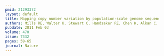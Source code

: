 ```yaml
---
pmid: 21293372
layout: default
title: Mapping copy number variation by population-scale genome sequencing.
authors: Mills RE, Walter K, Stewart C, Handsaker RE, Chen K, Alkan C, Abyzov A, Yoon SC, Ye K, Cheetham RK, Chinwalla A, Conrad DF, Fu Y, Grubert F, Hajirasouliha I, Hormozdiari F, Iakoucheva LM, Iqbal Z, Kang S, Kidd JM, Konkel MK, Korn J, Khurana E, Kural D, Lam HY, Leng J, Li R, Li Y, Lin CY, Luo R, Mu XJ, Nemesh J, Peckham HE, Rausch T, Scally A, Shi X, Stromberg MP, Stutz AM, Urban AE, Walker JA, Wu J, Zhang Y, Zhang ZD, Batzer MA, Ding L, Marth GT, McVean G, Sebat J, Snyder M, Wang J, Ye K, Eichler EE, Gerstein MB, Hurles ME, Lee C, McCarroll SA, Korbel JO, 1000 Genomes Project
pubdate: 2011 Feb 03
volume: 470
issue: 7332
pages: 59-65
journal: Nature
---
```

